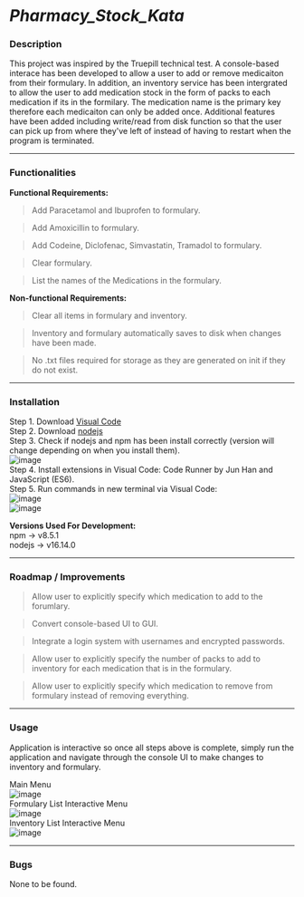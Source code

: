 # _Pharmacy_Stock_Kata_

### Description  
This project was inspired by the Truepill technical test. A console-based interace has been developed to allow a user to add or remove medicaiton from their formulary. In addition, an inventory service has been intergrated to allow the user to add medication stock in the form of packs to each medication if its in the formilary. The medication name is the primary key therefore each medicaiton can only be added once. Additional features have been added including write/read from disk function so that the user can pick up from where they've left of instead of having to restart when the program is terminated.  

---
### Functionalities  
**Functional Requirements:**
> Add Paracetamol and Ibuprofen to formulary.

> Add Amoxicillin to formulary.

> Add Codeine, Diclofenac, Simvastatin, Tramadol to formulary.

> Clear formulary.

> List the names of the Medications in the formulary.

**Non-functional Requirements:**
> Clear all items in formulary and inventory.

> Inventory and formulary automatically saves to disk when changes have been made.

> No .txt files required for storage as they are generated on init if they do not exist.


---
### Installation  

Step 1. Download [Visual Code](https://code.visualstudio.com)  
Step 2. Download [nodejs](https://nodejs.org/en/download)  
Step 3. Check if nodejs and npm has been install correctly (version will change depending on when you install them).  
![image](https://user-images.githubusercontent.com/43963470/155549632-9a6af5c2-ed16-466e-ba89-b6fbbe1dc6ab.png)  
Step 4. Install extensions in Visual Code: Code Runner by Jun Han and JavaScript (ES6).  
Step 5. Run commands in new terminal via Visual Code:  
![image](https://user-images.githubusercontent.com/43963470/155550411-22d46559-3914-42c4-9a48-db77aea8f6d4.png)  
![image](https://user-images.githubusercontent.com/43963470/155550768-ec5844b0-3400-49b0-b62d-da32eccbe110.png)   
  
**Versions Used For Development:**  
npm -> v8.5.1  
nodejs -> v16.14.0  


---
### Roadmap / Improvements
> Allow user to explicitly specify which medication to add to the forumlary.

> Convert console-based UI to GUI.

> Integrate a login system with usernames and encrypted passwords.

> Allow user to explicitly specify the number of packs to add to inventory for each medication that is in the formulary.  

>  Allow user to explicitly specify which medication to remove from formulary instead of removing everything.  

---
### Usage  
Application is interactive so once all steps above is complete, simply run the application and navigate through the console UI to make changes to inventory and formulary.  
  
Main Menu  
![image](https://user-images.githubusercontent.com/43963470/155552249-48a1a060-2e2d-4003-9f12-87ec2897c95b.png)  
Formulary List Interactive Menu  
![image](https://user-images.githubusercontent.com/43963470/155552316-4bd6c9da-3fe1-4479-8b6a-c09cc8441e0b.png)  
Inventory List Interactive Menu  
![image](https://user-images.githubusercontent.com/43963470/155552393-3050dd98-27e8-4310-a0ce-d79fa770ac77.png)

---
### Bugs  
None to be found.

